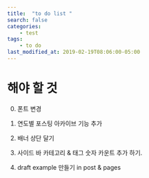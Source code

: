 ```yaml
---
title:  "to do list "
search: false
categories: 
    - test
tags:
    - to do
last_modified_at: 2019-02-19T08:06:00-05:00
---
```


# 해야 할 것

0. 폰트 변경

1. 연도별 포스팅 아카이브 기능 추가

2. 배너 상단 달기

3. 사이드 바 카테고리 & 태그 숫자 카운트 추가 하기.

4. draft example 만들기 in post & pages